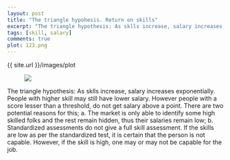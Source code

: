 ```yaml
---
layout: post
title: "The triangle hypohesis. Return on skills"
excerpt: "The triangle hypothesis: As sklls increase, salary increases exponentially. People with higher skill may still have lower salary. However people with a score lesser than a threshold, do not get salary above a point"
tags: [skill, salary]
comments: true
plot: 123.png
---
```


{{ site.url }}/images/plot
<figure>
    <img src="http://harshnisar.github.io/insights_gamma/images/123.png">
</figure>

The triangle hypothesis: As sklls increase, salary increases exponentially. People with higher skill may still have lower salary. However people with a score lesser than a threshold, do not get salary above a point. There are two potential reasons for this; a. The market is only able to identify some high skilled folks and the rest remain hidden, thus their salaries remain low; b. Standardized assessments do not give a full skill assessment. If the skills are low as per the standardized test, it is certain that the person is not capable. However, if the skill is high, one may or may not be capable for the job.
